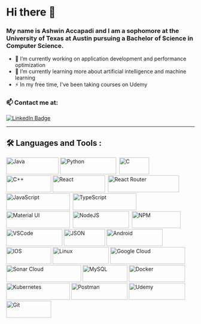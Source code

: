 # Hi there 👋
 ### My name is Ashwin Accapadi and I am a sophomore at the University of Texas at Austin pursuing a Bachelor of Science in Computer Science.

<div></div>

- 🔭 I’m currently working on application development and performance optimization
- 🌱 I’m currently learning more about artificial intelligence and machine learning
- ⚡️ In my free time, I've been taking courses on Udemy

### 📫 Contact me at:
 <div id="badges">
  <a href="https://www.linkedin.com/in/ashwin-accapadi/">
    <img src="https://img.shields.io/badge/LinkedIn-blue?style=for-the-badge&logo=linkedin&logoColor=white" alt="LinkedIn Badge"/>
  </a>
 </div>
  
---

## :hammer_and_wrench: Languages and Tools :
<p>
  <img src="https://img.shields.io/badge/java-%23ED8B00.svg?style=for-the-badge&logo=openjdk&logoColor=white" title="Java" **alt="Java" width="140" height="45"/>
  <img src="https://img.shields.io/badge/Python-FFD43B?style=for-the-badge&logo=python&logoColor=blue" title="Python" alt="Python" width="150" height="45"/>&nbsp;
  <img src="https://img.shields.io/badge/C-00599C?style=for-the-badge&logo=c&logoColor=white" title="C" **alt="C" width="80" height="45"/>
  <img src="https://img.shields.io/badge/c++-%2300599C.svg?style=for-the-badge&logo=c%2B%2B&logoColor=white" title="C++" **alt="C++" width="120" height="45"/>
  <img src="https://img.shields.io/badge/React-20232A?style=for-the-badge&logo=react&logoColor=61DAFB" title="React" alt="React" width="140" height="45"/>&nbsp;
  <img src="https://img.shields.io/badge/React_Router-CA4245?style=for-the-badge&logo=react-router&logoColor=white" title="React Router" **alt="React Router" width="190" height="45"/>
  <img src="https://img.shields.io/badge/JavaScript-323330?style=for-the-badge&logo=javascript&logoColor=F7DF1E" title="JavaScript" alt="JavaScript" width="170" height="45"/>&nbsp;
  <img src="https://img.shields.io/badge/TypeScript-007ACC?style=for-the-badge&logo=typescript&logoColor=white" title="TypeScript"  alt="TypeScript" width="170" height="45"/>&nbsp;
   <img src="https://img.shields.io/badge/Material%20UI-007FFF?style=for-the-badge&logo=mui&logoColor=white" title="Material UI" alt="Material UI" width="170" height="45"/>&nbsp;
  <img src="https://img.shields.io/badge/Node.js-339933?style=for-the-badge&logo=nodedotjs&logoColor=white" title="NodeJS" alt="NodeJS" width="150" height="45"/>&nbsp;
  <img src="https://img.shields.io/badge/npm-CB3837?style=for-the-badge&logo=npm&logoColor=white" title="NPM" alt="NPM" width="130" height="45"/>&nbsp;
  <img src="https://img.shields.io/badge/VSCode-0078D4?style=for-the-badge&logo=visual%20studio%20code&logoColor=white" title="VSCode" **alt="VSCode" width="150" height="45"/>
  <img src="https://img.shields.io/badge/json-5E5C5C?style=for-the-badge&logo=json&logoColor=white" title="JSON" **alt="JSON" width="110" height="45"/>
  <img src="https://img.shields.io/badge/Android-3DDC84?style=for-the-badge&logo=android&logoColor=white" title="Android" **alt="Android" width="150" height="45"/>
  <img src="https://img.shields.io/badge/mac%20os-000000?style=for-the-badge&logo=apple&logoColor=white" title="IOS" **alt="IOS" width="120" height="45"/>
  <img src="https://img.shields.io/badge/Linux-FCC624?style=for-the-badge&logo=linux&logoColor=black" title="Linux" **alt="Linux" width="150" height="45"/>
  <img src="https://img.shields.io/badge/Google_Cloud-4285F4?style=for-the-badge&logo=google-cloud&logoColor=white" title="Google Cloud" **alt="Google Cloud" width="200" height="45"/>
  <img src="https://img.shields.io/badge/Sonar%20cloud-F3702A?style=for-the-badge&logo=sonarcloud&logoColor=white" title="Sonar Cloud" **alt="Sonar Cloud" width="200" height="45"/>
  <img src="https://img.shields.io/badge/MySQL-005C84?style=for-the-badge&logo=mysql&logoColor=white" title="MySQL" **alt="MySQL" width="120" height="45"/>
  <img src="https://img.shields.io/badge/Docker-2CA5E0?style=for-the-badge&logo=docker&logoColor=white" title="Docker" **alt="Docker" width="150" height="45"/>
  <img src="https://img.shields.io/badge/kubernetes-326ce5.svg?&style=for-the-badge&logo=kubernetes&logoColor=white" title="Kubernetes" **alt="Kubernetes" width="170" height="45"/>
  <img src="https://img.shields.io/badge/Postman-FF6C37?style=for-the-badge&logo=Postman&logoColor=white" title="Postman" **alt="Postman" width="150" height="45"/>
  <img src="https://img.shields.io/badge/Udemy-EC5252?style=for-the-badge&logo=Udemy&logoColor=white" title="Udemy" **alt="Udemy" width="150" height="45"/>
  <img src="https://img.shields.io/badge/GIT-E44C30?style=for-the-badge&logo=git&logoColor=white" title="Git" **alt="Git" width="120" height="45"/>
</p>
